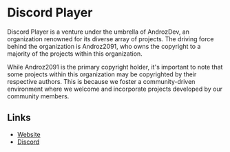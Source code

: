 # Discord Player

Discord Player is a venture under the umbrella of AndrozDev, an organization renowned for its diverse array of projects. The driving force behind the organization is Androz2091, who owns the copyright to a majority of the projects within this organization.

While Androz2091 is the primary copyright holder, it's important to note that some projects within this organization may be copyrighted by their respective authors. This is because we foster a community-driven environment where we welcome and incorporate projects developed by our community members.

## Links

- [Website](https://discord-player.js.org)
- [Discord](https://androz2091.fr/discord)
